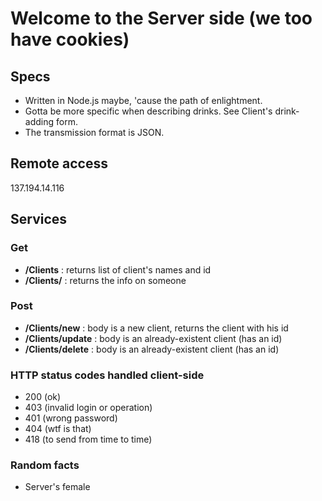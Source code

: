 # Welcome to the Server side (we too have cookies)

## Specs

- Written in Node.js maybe, 'cause the path of enlightment.
- Gotta be more specific when describing drinks. See Client's drink-adding form.
- The transmission format is JSON.


## Remote access
137.194.14.116

## Services

### Get
- **/Clients** : returns list of client's names and id
- **/Clients/<someId>** : returns the info on someone

### Post
- **/Clients/new** : body is a new client, returns the client with his id
- **/Clients/update** : body is an already-existent client (has an id)
- **/Clients/delete** : body is an already-existent client (has an id)

### HTTP status codes handled client-side
- 200 (ok)
- 403 (invalid login or operation)
- 401 (wrong password)
- 404 (wtf is that)
- 418 (to send from time to time)

### Random facts
- Server's female
